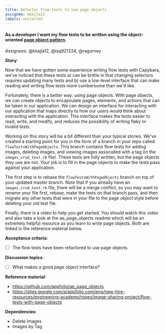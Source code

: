 ```yaml
---
title: Refactor flow tests to use page objects
assignee: kkajla12
labels: unstarted
---
```


#### As a developer I want my flow tests to be written using the object-oriented [page object pattern](http://martinfowler.com/bliki/PageObject.html).

_Assignees_: @kkajla12, @lsq921224, @ragurney

__Story__:

Now that we have gotten some experience writing flow tests with Capybara,
we've noticed that these tests a) can be brittle in that changing selectors
requires updating many tests and b) use a low-level interface that can make
reading and writing flow tests more cumbersome than we'd like.

Fortunately, there is a better way: using page objects. With page objects,
we can create objects to encapsulate pages, elements, and actions that can be
taken in our application. We can design an interface for interacting with our
application that maps directly to how our users would think about interacting
with the application. This interface makes the tests easier to read, write,
and modify, and reduces the possibility of writing flaky or invalid tests.

Working on this story will be a bit different than your typical stories. We've
created a starting point for you in the form of a branch in your repo called
`flowTestsWithPageObjects`. This branch contains flow tests for adding images,
deleting images, and viewing images associated with a tag (in the
`images_crud_test.rb` file). These tests are fully written, but the page
objects they use are not. Your job is to fill in the page objects to make the
tests pass against your application.

The first step is to rebase the `flowTestsWithPageObjects` branch on top of
your updated master branch. Note that if you already have an
`images_crud_test.rb` file, there will be a merge conflict, so you may want to
rename your file first, rebase, make the tests on that branch pass, and then
migrate any other tests that were in your file to the page object style before
deleting your old test file.

Finally, there is a video to help you get started. You should watch this video
and also take a look at the ae_page_objects readme which will be an extremely
helpful resource as you learn to write page objects. Both are linked in the
reference material below.

__Acceptance criteria__:
- [ ] The flow tests have been refactored to use page objects.

__Discussion topics__:
- [ ] What makes a good page object interface?

__Reference material__:
- https://github.com/appfolio/ae_page_objects
- https://sites.google.com/a/appfolio.com/eng/new-hire-resources/engineering-academy/ropes/image-sharing-project/flow-tests-with-page-objects

__Dependencies__:
- Delete Images
- Images by Tag

